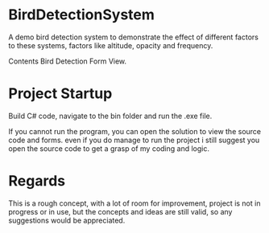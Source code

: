 # BirdDetectionSystem
 A demo bird detection system to demonstrate the effect of different factors to these systems, factors like altitude, opacity and frequency.

Contents
Bird Detection Form View.

# Project Startup
Build C# code, navigate to the bin folder and run the .exe file.

If you cannot run the program, you can open the solution to view the source code and forms.
even if you do manage to run the project i still suggest you open the source code to get a grasp of my coding and logic.

# Regards
This is a rough concept, with a lot of room for improvement, project is not in progress or in use, but the concepts and ideas are still valid, so any suggestions would be appreciated.
